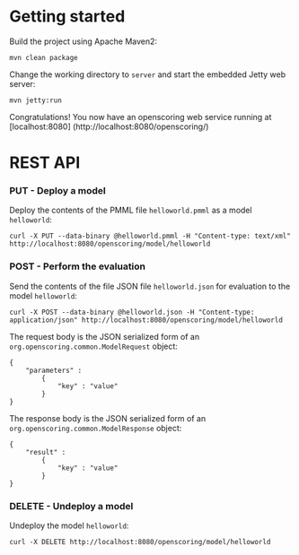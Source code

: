 # Getting started

Build the project using Apache Maven2:
```
mvn clean package
```

Change the working directory to `server` and start the embedded Jetty web server:
```
mvn jetty:run
```

Congratulations! You now have an openscoring web service running at [localhost:8080] (http://localhost:8080/openscoring/)

# REST API

### PUT - Deploy a model

Deploy the contents of the PMML file `helloworld.pmml` as a model `helloworld`:
```
curl -X PUT --data-binary @helloworld.pmml -H "Content-type: text/xml" http://localhost:8080/openscoring/model/helloworld
```

### POST - Perform the evaluation

Send the contents of the file JSON file `helloworld.json` for evaluation to the model `helloworld`:
```
curl -X POST --data-binary @helloworld.json -H "Content-type: application/json" http://localhost:8080/openscoring/model/helloworld
```

The request body is the JSON serialized form of an `org.openscoring.common.ModelRequest` object:
```
{
	"parameters" :
		{
			"key" : "value"
		}
}
```

The response body is the JSON serialized form of an `org.openscoring.common.ModelResponse` object:
```
{
	"result" :
		{
			"key" : "value"
		}
}
```

### DELETE - Undeploy a model

Undeploy the model `helloworld`:
```
curl -X DELETE http://localhost:8080/openscoring/model/helloworld
```